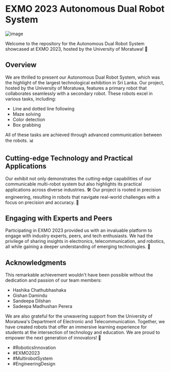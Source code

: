 
# EXMO 2023 Autonomous Dual Robot System
![image](https://github.com/GishanDaminduDK/Dual-Robot-System-for-Exmo-23-Exhibition/assets/124694898/d5fa3ca4-d6d0-46d1-aeb2-bb4dccb9c2b2)

Welcome to the repository for the Autonomous Dual Robot System showcased at EXMO 2023, hosted by the University of Moratuwa! 🤖

## Overview

We are thrilled to present our Autonomous Dual Robot System, which was the highlight of the largest technological exhibition in Sri Lanka. Our project, hosted by the University of Moratuwa, features a primary robot that collaborates seamlessly with a secondary robot. These robots excel in various tasks, including:

- Line and dotted line following
- Maze solving
- Color detection
- Box grabbing

All of these tasks are achieved through advanced communication between the robots. 📊

## Cutting-edge Technology and Practical Applications

Our exhibit not only demonstrates the cutting-edge capabilities of our communicable multi-robot system but also highlights its practical applications across diverse industries. 🛠️ Our project is rooted in precision engineering, resulting in robots that navigate real-world challenges with a focus on precision and accuracy. 🤝

## Engaging with Experts and Peers

Participating in EXMO 2023 provided us with an invaluable platform to engage with industry experts, peers, and tech enthusiasts. We had the privilege of sharing insights in electronics, telecommunication, and robotics, all while gaining a deeper understanding of emerging technologies. 🎉

## Acknowledgments

This remarkable achievement wouldn't have been possible without the dedication and passion of our team members:

- Hashika Chathubhashaka
- Gishan Damindu
- Sandeepa Dilshan
- Sadeepa Madhushan Perera

We are also grateful for the unwavering support from the University of Moratuwa's Department of Electronic and Telecommunication. Together, we have created robots that offer an immersive learning experience for students at the intersection of technology and education. We are proud to empower the next generation of innovators! 🚀



- #RoboticsInnovation
- #EXMO2023
- #MultirobotSystem
- #EngineeringDesign

